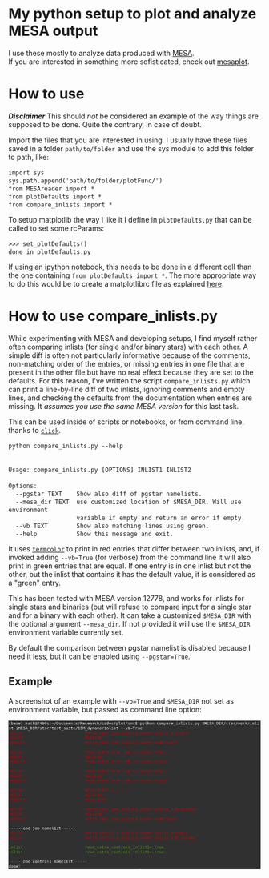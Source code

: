 # My python setup to plot and analyze MESA output

I use these mostly to analyze data produced with [MESA](http://mesa.sourceforge.net/).<br>
If you are interested in something more sofisticated, check out [mesaplot](https://github.com/rjfarmer/mesaplot).

# How to use

***Disclaimer*** This should _not_ be considered an example of the way
things are supposed to be done. Quite the contrary, in case of doubt.

Import the files that you are interested in using. I usually have these
files saved in a folder `path/to/folder` and use the sys module to add
this folder to path, like:

```
import sys
sys.path.append('path/to/folder/plotFunc/')
from MESAreader import *
from plotDefaults import *
from compare_inlists import *
```

To setup matplotlib the way I like it I define in `plotDefaults.py`
that can be called to set some rcParams:

```
>>> set_plotDefaults()
done in plotDefaults.py
```

If using an ipython notebook, this needs to be done in a different
cell than the one containing `from plotDefaults import *`. The more
appropriate way to do this would be to create a matplotlibrc file as
explained
[here](https://matplotlib.org/tutorials/introductory/customizing.html).

# How to use compare_inlists.py

While experimenting with MESA and developing setups, I find myself
rather often comparing inlists (for single and/or binary stars) with
each other. A simple diff is often not particularly informative
because of the comments, non-matching order of the entries, or missing
entries in one file that are present in the other file but have no
real effect because they are set to the defaults. For this reason,
I've written the script `compare_inlists.py` which can print a
line-by-line diff of two inlists, ignoring comments and empty lines,
and checking the defaults from the documentation when entries are
missing. It *assumes you use the same MESA version* for this last task.

This can be used inside of scripts or notebooks, or from command line, thanks to [`click`](https://github.com/pallets/click).

```
python compare_inlists.py --help


Usage: compare_inlists.py [OPTIONS] INLIST1 INLIST2

Options:
  --pgstar TEXT    Show also diff of pgstar namelists.
  --mesa_dir TEXT  use customized location of $MESA_DIR. Will use environment
                   variable if empty and return an error if empty.
  --vb TEXT        Show also matching lines using green.
  --help           Show this message and exit.
```

It uses [`termcolor`](https://pypi.org/project/termcolor/) to print in red entries that differ between
two inlists, and, if invoked adding `--vb=True` (for verbose) from the command
line it will also print in green entries that are equal. If one entry
is in one inlist but not the other, but the inlist that contains it 
has the default value, it is considered as a "green" entry.

This has been tested with MESA version 12778, and works for inlists
for single stars and binaries (but will refuse to compare input for a
single star and for a binary with each other). It can take a
customized `$MESA_DIR` with the optional argument `--mesa_dir`. If not
provided it will use the `$MESA_DIR` environment variable currently
set.

By default the comparison between pgstar namelist is disabled because
I need it less, but it can be enabled using `--pgstar=True`.

## Example

A screenshot of an example with `--vb=True` and `$MESA_DIR` not set as
environment variable, but passed as command line option:

![example](/examples/verbose.png?raw=true "verbose output")
